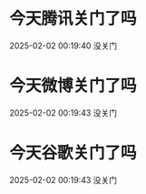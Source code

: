 # 今天腾讯关门了吗

2025-02-02 00:19:40 没关门

# 今天微博关门了吗

2025-02-02 00:19:43 没关门

# 今天谷歌关门了吗

2025-02-02 00:19:43 没关门

